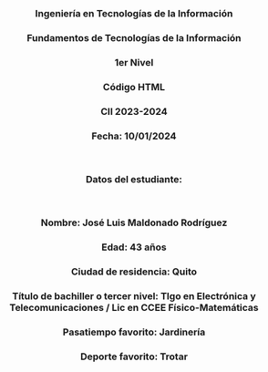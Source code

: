 <body>
    <br>
    <br>
    <center><img src="https://www.uea.edu.ec/web/v2/wp-content/uploads/2023/02/logo-300x100-color-azul-2-1.png" alt=""></center>
    <br>
    <center><h3>Ingeniería en Tecnologías de la Información</h3></center>
<center><h3>Fundamentos de Tecnologías de la Información</h3></center>
<center><h3>1er Nivel</h3></</center>
<center><h3>Código HTML</h3></center>
<center><h3>CII 2023-2024</h3></center>
<center><h3>Fecha: 10/01/2024</h3></center>
    <br>
<center><h3>Datos del estudiante:</h3></center>
    <br>
<center><img src="https://scontent.fuio16-1.fna.fbcdn.net/v/t39.30808-6/426367671_2644814042336324_4030596389242886261_n.jpg?stp=c0.27.206.206a_dst-jpg_p206x206&_nc_cat=103&ccb=1-7&_nc_sid=3d9721&_nc_ohc=f5vmh5LWyNcAX9UwDHg&_nc_ht=scontent.fuio16-1.fna&oh=00_AfAGW9ksx_jDYvcWgRZCCGvr4jxPr_YmGvVxL8-95ac_fw&oe=65CEC73F" alt=""></center>
<center><h3>Nombre: José Luis Maldonado Rodríguez </h3><center>
<center><h3>Edad: 43 años</h3></center>
<center><h3>Ciudad de residencia: Quito</h3></center>
<center><h3>Título de bachiller o tercer nivel: Tlgo en Electrónica y Telecomunicaciones / Lic en CCEE Físico-Matemáticas</h3></center>
<center><h3>Pasatiempo favorito: Jardinería</h3></center>
<center><h3>Deporte favorito: Trotar</h3></center>
</body>
</html>
